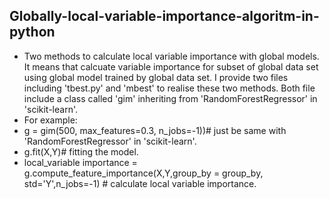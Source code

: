 ## Globally-local-variable-importance-algoritm-in-python
- Two methods to calculate local variable importance with global models. It means that calcuate variable importance for subset of global data set using global model trained by global data set. I provide two files including 'tbest.py' and 'mbest' to realise these two methods. Both file include a class called 'gim' inheriting from 'RandomForestRegressor' in 'scikit-learn'.
- For example:
- g = gim(500, max_features=0.3, n_jobs=-1))# just be same with 'RandomForestRegressor' in 'scikit-learn'.
- g.fit(X,Y)# fitting the model.
- local_variable importance = g.compute_feature_importance(X,Y,group_by = group_by, std='Y',n_jobs=-1) # calculate local variable importance.

